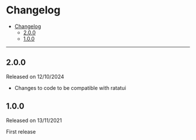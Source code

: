 # Changelog

- [Changelog](#changelog)
  - [2.0.0](#200)
  - [1.0.0](#100)

---

## 2.0.0

Released on 12/10/2024

- Changes to code to be compatible with ratatui

## 1.0.0

Released on 13/11/2021

First release
